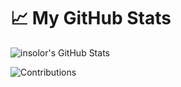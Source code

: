 # &#x1f4c8; My GitHub Stats

![insolor's GitHub Stats](https://github-readme-stats.vercel.app/api?username=insolor&show_icons=true&line_height=33&count_private=true&theme=dark)

![Contributions](https://github-readme-streak-stats.herokuapp.com/?user=insolor&theme=dark)
